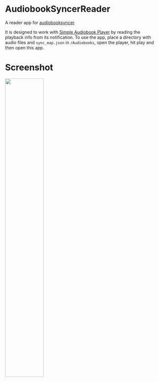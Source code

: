 # AudiobookSyncerReader

A reader app for [audiobooksyncer](https://github.com/atlantis-11/audiobooksyncer).

It is designed to work with [Simple Audiobook Player](https://play.google.com/store/apps/details?id=mdmt.sabp.free) by reading the playback info from its notification. To use the app, place a directory with audio files and `sync_map.json` in `/Audiobooks`, open the player, hit play and then open this app.

# Screenshot

<img src="https://github.com/user-attachments/assets/0d471b23-78aa-4a56-bde9-05c30365a975" width="50%" />
